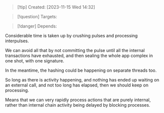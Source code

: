 
>[!tip] Created: [2023-11-15 Wed 14:32]

>[!question] Targets: 

>[!danger] Depends: 

Considerable time is taken up by crushing pulses and processing interpulses.

We can avoid all that by not committing the pulse until all the internal transactions have exhausted, and then sealing the whole app complex in one shot, with one signature.

In the meantime, the hashing could be happening on separate threads too.

So long as there is activity happening, and nothing has ended up waiting on an external call, and not too long has elapsed, then we should keep on processing.

Means that we can very rapidly process actions that are purely internal, rather than internal chain activity being delayed by blocking processes.